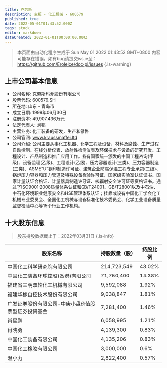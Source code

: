 ```yaml
---
title: 克劳斯
description: 主板 - 化工机械 - 600579
published: true
date: 2022-05-01T01:43:52.000Z
tags: stock
editor: markdown
dateCreated: 2022-01-01T00:00:00.000Z
---
```


> 本页面由自动化程序生成于 Sun May 01 2022 01:43:52 GMT+0800
> 内容可能存在错误，如有bug请提交issue至：https://github.com/Eroleice/doc-pi/issues
{.is-warning}

## 上市公司基本信息
- 公司名称: 克劳斯玛菲股份有限公司
- 股票代码: 600579.SH
- 所在地: 山东 - 青岛市
- 成立日期: 1999年06月30日
- 注册资本: 49,907.436万元
- 法定代表人: 刘韬
- 主营业务: 化工装备的研发，生产和销售
- 公司官网: www.kraussmaffei.ltd
- 公司介绍: 公司主要从事化工机器、化学工程及设备、材料及腐蚀、生产过程自动控制、在线分析仪表、放射性检测仪表及环保技术与设备的研究开发、工程设计、产品制造和推广应用工作。持有国家统一颁发的中国工程咨询(甲级)、设备监理(乙级)、工程设计(乙级)、压力容器设计(三类)、压力容器制造(三类)、ASME“U”钢印制造许可证、建筑企业防腐保温工程专业承包(二级)、锅炉压力容器和压力管道及特殊设备检验许可证、国家级实验室认证证书、国家计量认证合格证、计量器具制造许可证、核辐射安全许可证等资格证书。通过了ISO9001:2008质量体系认证和GB/T24001、GB/T28001以及中石油、中石化环境职业健康安全和HSE管理体系认证；挂靠或设有中国化工学会化工机械专业委员会、全国化工机械与设备标准化技术委员会、化学工业设备质量监督检验中心等15个行业工作机构。


## 十大股东信息
> 股东持股数据截止于：2022年03月31日
{.is-info}

| 股东名称 | 持股数量（股） | 持股比例 |
| --- | --- | --- |
| 中国化工科学研究院有限公司 | 214,723,549 | 43.02% |
| 中国化工装备环球控股(香港)有限公司 | 71,750,400 | 14.38% |
| 福建省三明双轮化工机械有限公司 | 9,592,088 | 1.92% |
| 福建华橡自控技术股份有限公司 | 9,038,847 | 1.81% |
| 广发证券股份有限公司-中庚小盘价值股票型证券投资基金 | 7,281,400 | 1.46% |
| 肖星鹏 | 6,058,995 | 1.21% |
| 肖晓勇 | 4,139,300 | 0.83% |
| 中国化工装备有限公司 | 4,135,206 | 0.83% |
| 中国化工橡胶有限公司 | 3,000,000 | 0.6% |
| 温小力 | 2,822,400 | 0.57% |




